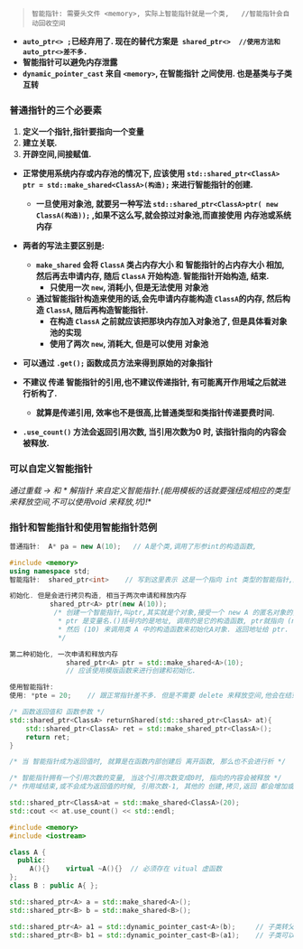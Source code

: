 > `智能指针: 需要头文件 <memory>, 实际上智能指针就是一个类,   //智能指针会自动回收空间`

- **`auto_ptr<> ;`已经弃用了. 现在的替代方案是` shared_ptr<>  //使用方法和 auto_ptr<>差不多.`**
- **智能指针可以避免内存泄露**
- **`dynamic_pointer_cast` 来自 `<memory>`, 在智能指针 之间使用. 也是基类与子类互转**

### 普通指针的三个必要素

1. **定义一个指针,指针要指向一个变量**
2. **建立关联.**
3. **开辟空间,间接赋值.**



- **正常使用系统内存或内存池的情况下, 应该使用 `std::shared_ptr<ClassA> ptr = std::make_shared<ClassA>(构造);` 来进行智能指针的创建.** 
  - **一旦使用对象池, 就要另一种写法 `std::shared_ptr<ClassA>ptr( new ClassA(构造));` ,如果不这么写,就会掠过对象池,而直接使用 内存池或系统内存**
- **两者的写法主要区别是:**
  - **`make_shared` 会将 `ClassA` 类占内存大小 和 智能指针的占内存大小 相加, 然后再去申请内存, 随后 `ClassA` 开始构造. 智能指针开始构造, 结束.**
    - **只使用一次 `new`, 消耗小, 但是无法使用 对象池**
  - **通过智能指针构造来使用的话,会先申请内存能构造 `ClassA`的内存, 然后构造 `ClassA`, 随后再构造智能指针.**
    - **在构造 `ClassA` 之前就应该把那块内存加入对象池了, 但是具体看对象池的实现**
    - **使用了两次  `new`, 消耗大, 但是可以使用 对象池**



- **可以通过 `.get();` 函数成员方法来得到原始的对象指针**
- **不建议 传递 智能指针的引用,也不建议传递指针, 有可能离开作用域之后就进行析构了.**
  - **就算是传递引用, 效率也不是很高,比普通类型和类指针传递要费时间.**
- **`.use_count()` 方法会返回引用次数, 当引用次数为0 时, 该指针指向的内容会被释放.**

### 可以自定义智能指针

**通过重载 -> 和 * 解指针 来自定义智能指针.(能用模板的话就要强纽成相应的类型来释放空间,不可以使用void* 来释放,坑)!**



### 指针和智能指针和使用智能指针范例

```c++
普通指针:  A* pa = new A(10);   // A是个类,调用了形参int的构造函数,

#include <memory>
using namespace std;
智能指针:  shared_ptr<int>    // 写到这里表示 这是一个指向 int 类型的智能指针,这是数据类型.不是变量

初始化. 但是会进行拷贝构造, 相当于两次申请和释放内存
          shared_ptr<A> ptr(new A(10));  
           /* 创建一个智能指针,叫ptr,其实就是个对象,接受一个 new A 的匿名对象的指针(不能写等号) 
            * ptr 是变量名.()括号内的是地址, 调用的是它的构造函数, ptr就指向 (new A)匿名对象的地址.
            * 然后 (10) 来调用类 A 中的构造函数来初始化A对象. 返回地址给 ptr.
            */

第二种初始化, 一次申请和释放内存
  			  shared_ptr<A> ptr = std::make_shared<A>(10);  
              // 应该使用模版函数来进行创建和初始化.

使用智能指针:
使用: *pte = 20;    // 跟正常指针差不多. 但是不需要 delete 来释放空间,他会在结束后自动调用自身的析构函数.
```

```c++
/* 函数返回值和 函数参数 */
std::shared_ptr<ClassA> returnShared(std::shared_ptr<ClassA> at){
    std::shared_ptr<ClassA> ret = std::make_shared_ptr<ClassA>();
    return ret;
}

/* 当 智能指针成为返回值时, 就算是在函数内部创建后 离开函数, 那么也不会进行析 */
```





```c++
/* 智能指针拥有一个引用次数的变量, 当这个引用次数变成0时, 指向的内容会被释放 */
/* 作用域结束,或不会成为返回值的时候, 引用次数-1, 其他的 创建,拷贝,返回 都会增加或不增加引用次数 */

std::shared_ptr<ClassA>at = std::make_shared<ClassA>(20);
std::cout << at.use_count() << std::endl;
```





```c++
#include <memory>
#include <iostream>

class A { 
  public:
	 A(){}    virtual ~A(){}  // 必须存在 vitual 虚函数
};
class B : public A{ };

std::shared_ptr<A> a = std::make_shared<A>();
std::shared_ptr<B> b = std::make_shared<B>();

std::shared_ptr<A> a1 = std::dynamic_pointer_cast<A>(b);     // 子类转父类
std::shared_ptr<B> b1 = std::dynamic_pointer_cast<B>(a1);    // 子类可以直接赋值给 父类
```

